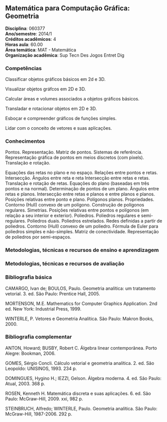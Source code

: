 ## Matemática para Computação Gráfica: Geometria

**Disciplina**:   060377  
**Ano/semestre**:  2014/1  
**Créditos acadêmicos**: 4  
**Horas aula**: 60.00  
**Área temática**:  MAT - Matemática  
**Organização acadêmica**: Sup Tecn Des Jogos Entret Dig  

### Competências

Classificar objetos gráficos básicos em 2d e 3D.

Visualizar objetos gráfcos em 2D e 3D.

Calcular áreas e volumes associados a objetos gráficos básicos.

Transladar e rotacionar objetos em 2D e 3D.

Esboçar e compreender gráficos de funções simples.

Lidar com o conceito de vetores e suas aplicações.


### Conhecimentos

Pontos. Representação. Matriz de pontos. Sistemas de referência. Representação gráfica de pontos em meios discretos (com pixels). Translação e rotação.

Equações das retas no plano e no espaço. Relações entre pontos e retas. Intersecção. Ângulos entre reta e reta Intersecção entre retas e retas. Translação e rotação de retas. Equações do plano (baseadas em três pontos e na normal). Determinação de pontos de um plano. Ângulos entre retas e planos. Intersecção
entre retas e planos e entre planos e planos. Posições relativas entre ponto e plano. Polígonos planos. Propriedades. Contorno (Hull) convexo de um polígono. Construção de polígonos regulares. Simetrias. Posições relativas entre pontos e polígonos (em relação a seu interior e exterior). Poliedros. Poliedros regulares e
semi-regulares. Poliedros duais. Poliedros estrelados. Redes definidas a partir de poliedros. Contorno (Hull) convexo de um poliedro. Fórmula de Euler para poliedros simples e não-simples. Matriz de conectividade. Representação de poliedros por semi-espaços.


### Metodologias, técnicas e recursos de ensino e aprendizagem

### Metodologias, técnicas e recursos de avaliação

### Bibliografia básica

CAMARGO, Ivan de; BOULOS, Paulo. Geometria analítica: um tratamento vetorial. 3. ed. São Paulo: Prentice Hall, 2005.

MORTENSON, M.E. Mathematics for Computer Graphics Application. 2nd ed. New York: Industrial Press, 1999.

WINTERLE, P. Vetores e Geometria Analítica. São Paulo: Makron Books, 2000.


### Bibliografia complementar

ANTON, Howard; BUSBY, Robert C. Álgebra linear contemporânea. Porto Alegre: Bookman, 2006.

GOMES, Sérgio Concli. Cálculo vetorial e geometria analítica. 2. ed. São Leopoldo: UNISINOS, 1993. 234 p.

DOMINGUES, Hygino H.; IEZZI, Gelson. Álgebra moderna. 4. ed. São Paulo: Atual, 2003. 368 p.

ROSEN, Kenneth H. Matemática discreta e suas aplicações. 6. ed. São Paulo: McGraw-Hill, 2009. xxi, 982 p.

STEINBRUCH, Alfredo; WINTERLE, Paulo. Geometria analítica. São Paulo: McGraw-Hill, 1987-2006. 292 p.